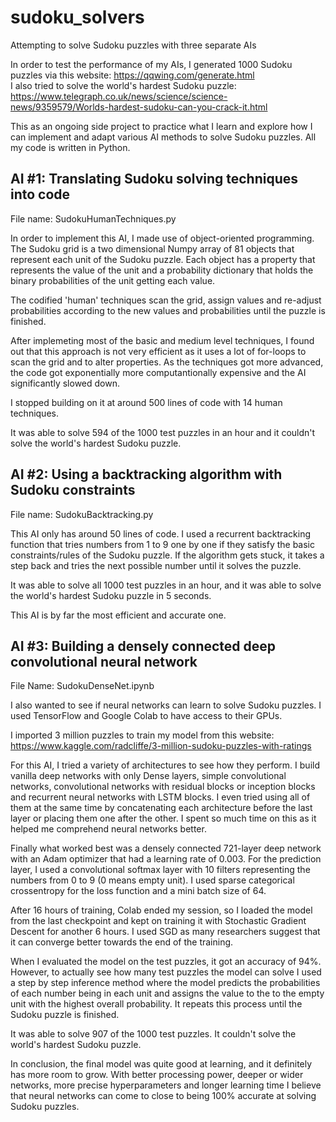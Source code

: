# sudoku_solvers
Attempting to solve Sudoku puzzles with three separate AIs

In order to test the performance of my AIs, I generated 1000 Sudoku puzzles via this website: https://qqwing.com/generate.html  
I also tried to solve the world's hardest Sudoku puzzle: https://www.telegraph.co.uk/news/science/science-news/9359579/Worlds-hardest-sudoku-can-you-crack-it.html  

This as an ongoing side project to practice what I learn and explore how I can implement and adapt various AI methods to solve Sudoku puzzles. All my code is written in Python.

## AI #1: Translating Sudoku solving techniques into code

File name: SudokuHumanTechniques.py

In order to implement this AI, I made use of object-oriented programming. The Sudoku grid is a two dimensional Numpy array of 81 objects that represent each unit of the Sudoku puzzle. Each object has a property that represents the value of the unit and a probability dictionary that holds the binary probabilities of the unit getting each value. 

The codified 'human' techniques scan the grid, assign values and re-adjust probabilities according to the new values and probabilities until the puzzle is finished.

After implemeting most of the basic and medium level techniques, I found out that this approach is not very efficient as it uses a lot of for-loops to scan the grid and to alter properties. As the techniques got more advanced, the code got exponentially more computantionally expensive and the AI significantly slowed down. 

I stopped building on it at around 500 lines of code with 14 human techniques.

It was able to solve 594 of the 1000 test puzzles in an hour and it couldn't solve the world's hardest Sudoku puzzle.


## AI #2: Using a backtracking algorithm with Sudoku constraints

File name: SudokuBacktracking.py

This AI only has around 50 lines of code. I used a recurrent backtracking function that tries numbers from 1 to 9 one by one if they satisfy the basic constraints/rules of the Sudoku puzzle. If the algorithm gets stuck, it takes a step back and tries the next possible number until it solves the puzzle.

It was able to solve all 1000 test puzzles in an hour, and it was able to solve the world's hardest Sudoku puzzle in 5 seconds.  

This AI is by far the most efficient and accurate one. 

## AI #3: Building a densely connected deep convolutional neural network

File Name: SudokuDenseNet.ipynb

I also wanted to see if neural networks can learn to solve Sudoku puzzles. I used TensorFlow and Google Colab to have access to their GPUs.

I imported 3 million puzzles to train my model from this website: https://www.kaggle.com/radcliffe/3-million-sudoku-puzzles-with-ratings

For this AI, I tried a variety of architectures to see how they perform. I build vanilla deep networks with only Dense layers, simple convolutional networks, convolutional networks with residual blocks or inception blocks and recurrent neural networks with LSTM blocks. I even tried using all of them at the same time by concatenating each architecture before the last layer or placing them one after the other. I spent so much time on this as it helped me comprehend neural networks better. 

Finally what worked best was a densely connected 721-layer deep network with an Adam optimizer that had a learning rate of 0.003. For the prediction layer, I used a convolutional softmax layer with 10 filters representing the numbers from 0 to 9 (0 means empty unit). I used sparse categorical crossentropy for the loss function and a mini batch size of 64.

After 16 hours of training, Colab ended my session, so I loaded the model from the last checkpoint and kept on training it with Stochastic Gradient Descent for another 6 hours. I used SGD as many researchers suggest that it can converge better towards the end of the training.

When I evaluated the model on the test puzzles, it got an accuracy of 94%. However, to actually see how many test puzzles the model can solve I used a step by step inference method where the model predicts the probabilities of each number being in each unit and assigns the value to the to the empty unit with the highest overall probability. It repeats this process until the Sudoku puzzle is finished. 

It was able to solve 907 of the 1000 test puzzles. It couldn't solve the world's hardest Sudoku puzzle.

In conclusion, the final model was quite good at learning, and it definitely has more room to grow. With better processing power, deeper or wider networks, more precise hyperparameters and longer learning time I believe that neural networks can come to close to being 100% accurate at solving Sudoku puzzles. 






